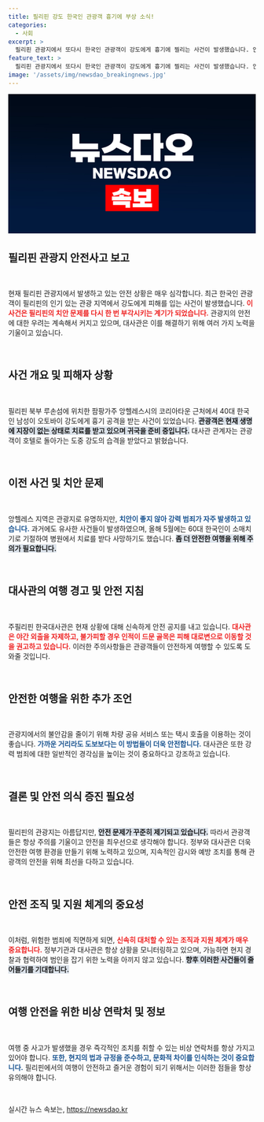 ```yaml
---
title: 필리핀 강도 한국인 관광객 흉기에 부상 소식!
categories:
  - 사회
excerpt: >
  필리핀 관광지에서 또다시 한국인 관광객이 강도에게 흉기에 찔리는 사건이 발생했습니다. 안전한 여행을 위한 대사관의 경고가 절실히 필요한 상황입니다.
feature_text: >
  필리핀 관광지에서 또다시 한국인 관광객이 강도에게 흉기에 찔리는 사건이 발생했습니다. 안전한 여행을 위한 대사관의 경고가 절실히 필요한 상황입니다.
image: '/assets/img/newsdao_breakingnews.jpg'
---
```


<p><img src="/assets/img/newsdao_breakingnews.jpg" alt="koreaapp 속보" /></p>

<h2 data-ke-size="size26">필리핀 관광지 안전사고 보고</h2>

<p data-ke-size="size16">&nbsp;</p>

<p>현재 필리핀 관광지에서 발생하고 있는 안전 상황은 매우 심각합니다. 최근 한국인 관광객이 필리핀의 인기 있는 관광 지역에서 강도에게 피해를 입는 사건이 발생했습니다. <b><span style="color: #ee2323;">이 사건은 필리핀의 치안 문제를 다시 한 번 부각시키는 계기가 되었습니다.</span></b> 관광지의 안전에 대한 우려는 계속해서 커지고 있으며, 대사관은 이를 해결하기 위해 여러 가지 노력을 기울이고 있습니다. </p>

<p data-ke-size="size16">&nbsp;</p>

<h2 data-ke-size="size26">사건 개요 및 피해자 상황</h2>

<p data-ke-size="size16">&nbsp;</p>

<p>필리핀 북부 루손섬에 위치한 팜팡가주 앙헬레스시의 코리아타운 근처에서 40대 한국인 남성이 오토바이 강도에게 흉기 공격을 받는 사건이 있었습니다. <b><span style="background-color: #21538527;">관광객은 현재 생명에 지장이 없는 상태로 치료를 받고 있으며 귀국을 준비 중입니다.</span></b> 대사관 관계자는 관광객이 호텔로 돌아가는 도중 강도의 습격을 받았다고 밝혔습니다.</p>

<p data-ke-size="size16">&nbsp;</p>

<h2 data-ke-size="size26">이전 사건 및 치안 문제</h2>

<p data-ke-size="size16">&nbsp;</p>

<p>앙헬레스 지역은 관광지로 유명하지만, <b><span style="color: #1a5490;">치안이 좋지 않아 강력 범죄가 자주 발생하고 있습니다.</span></b> 과거에도 유사한 사건들이 발생하였으며, 올해 5월에는 60대 한국인이 소매치기로 기절하여 병원에서 치료를 받다 사망하기도 했습니다. <b><span style="background-color: #21538527;">좀 더 안전한 여행을 위해 주의가 필요합니다.</span></b></p>

<p data-ke-size="size16">&nbsp;</p>

<h2 data-ke-size="size26">대사관의 여행 경고 및 안전 지침</h2>

<p data-ke-size="size16">&nbsp;</p>

<p>주필리핀 한국대사관은 현재 상황에 대해 신속하게 안전 공지를 내고 있습니다. <b><span style="color: #ee2323;">대사관은 야간 외출을 자제하고, 불가피할 경우 인적이 드문 골목은 피해 대로변으로 이동할 것을 권고하고 있습니다.</span></b>  이러한 주의사항들은 관광객들이 안전하게 여행할 수 있도록 도와줄 것입니다. </p>

<p data-ke-size="size16">&nbsp;</p>

<h2 data-ke-size="size26">안전한 여행을 위한 추가 조언</h2>

<p data-ke-size="size16">&nbsp;</p>

<p>관광지에서의 불안감을 줄이기 위해 차량 공유 서비스 또는 택시 호출을 이용하는 것이 좋습니다. <b><span style="color: #1a5490;">가까운 거리라도 도보보다는 이 방법들이 더욱 안전합니다.</span></b> 대사관은 또한 강력 범죄에 대한 일반적인 경각심을 높이는 것이 중요하다고 강조하고 있습니다. </p>

<p data-ke-size="size16">&nbsp;</p>

<h2 data-ke-size="size26">결론 및 안전 의식 증진 필요성</h2>

<p data-ke-size="size16">&nbsp;</p>

<p>필리핀의 관광지는 아름답지만, <b><span style="background-color: #21538527;">안전 문제가 꾸준히 제기되고 있습니다.</span></b> 따라서 관광객들은 항상 주의를 기울이고 안전을 최우선으로 생각해야 합니다. 정부와 대사관은 더욱 안전한 여행 환경을 만들기 위해 노력하고 있으며, 지속적인 감시와 예방 조치를 통해 관광객의 안전을 위해 최선을 다하고 있습니다. </p>

<p data-ke-size="size16">&nbsp;</p>

<h2 data-ke-size="size26">안전 조직 및 지원 체계의 중요성</h2>

<p data-ke-size="size16">&nbsp;</p>

<p>이처럼, 위험한 범죄에 직면하게 되면, <b><span style="color: #ee2323;">신속히 대처할 수 있는 조직과 지원 체계가 매우 중요합니다.</span></b> 정부기관과 대사관은 항상 상황을 모니터링하고 있으며, 가능하면 현지 경찰과 협력하여 범인을 잡기 위한 노력을 아끼지 않고 있습니다. <b><span style="background-color: #21538527;">향후 이러한 사건들이 줄어들기를 기대합니다.</span></b> </p>

<p data-ke-size="size16">&nbsp;</p>

<h2 data-ke-size="size26">여행 안전을 위한 비상 연락처 및 정보</h2>

<p data-ke-size="size16">&nbsp;</p>

<p>여행 중 사고가 발생했을 경우 즉각적인 조치를 취할 수 있는 비상 연락처를 항상 가지고 있어야 합니다. <b><span style="color: #1a5490;">또한, 현지의 법과 규정을 준수하고, 문화적 차이를 인식하는 것이 중요합니다.</span></b> 필리핀에서의 여행이 안전하고 즐거운 경험이 되기 위해서는 이러한 점들을 항상 유의해야 합니다. </p>

<p data-ke-size="size16">&nbsp;</p>
실시간 뉴스 속보는, <a href="https://newsdao.kr" rel="dofollow">https://newsdao.kr</a>


